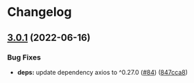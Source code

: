# Changelog

## [3.0.1](https://github.com/meyfa/ka-mensa-fetch/compare/v3.0.0...v3.0.1) (2022-06-16)


### Bug Fixes

* **deps:** update dependency axios to ^0.27.0 ([#84](https://github.com/meyfa/ka-mensa-fetch/issues/84)) ([847cca8](https://github.com/meyfa/ka-mensa-fetch/commit/847cca8a7bf4fa7df7d0ca89ca3160dbf1f068fd))
